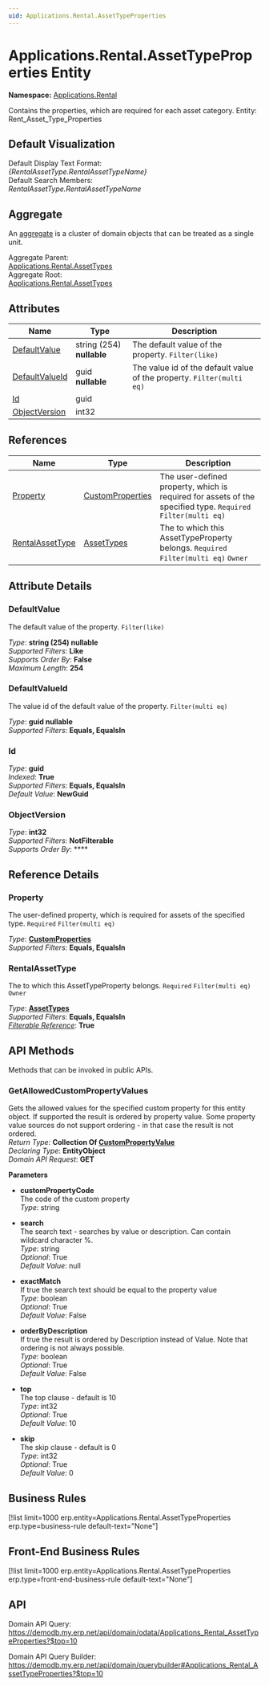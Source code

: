 ```yaml
---
uid: Applications.Rental.AssetTypeProperties
---
```

# Applications.Rental.AssetTypeProperties Entity

**Namespace:** [Applications.Rental](Applications.Rental.md)  

Contains the properties, which are required for each asset category. Entity: Rent_Asset_Type_Properties

## Default Visualization
Default Display Text Format:  
_{RentalAssetType.RentalAssetTypeName}_  
Default Search Members:  
_RentalAssetType.RentalAssetTypeName_  

## Aggregate
An [aggregate](https://docs.erp.net/tech/advanced/concepts/aggregates.html) is a cluster of domain objects that can be treated as a single unit.  

Aggregate Parent:  
[Applications.Rental.AssetTypes](Applications.Rental.AssetTypes.md)  
Aggregate Root:  
[Applications.Rental.AssetTypes](Applications.Rental.AssetTypes.md)  

## Attributes

| Name | Type | Description |
| ---- | ---- | --- |
| [DefaultValue](Applications.Rental.AssetTypeProperties.md#defaultvalue) | string (254) __nullable__ | The default value of the property. `Filter(like)` 
| [DefaultValueId](Applications.Rental.AssetTypeProperties.md#defaultvalueid) | guid __nullable__ | The value id of the default value of the property. `Filter(multi eq)` 
| [Id](Applications.Rental.AssetTypeProperties.md#id) | guid |  
| [ObjectVersion](Applications.Rental.AssetTypeProperties.md#objectversion) | int32 |  

## References

| Name | Type | Description |
| ---- | ---- | --- |
| [Property](Applications.Rental.AssetTypeProperties.md#property) | [CustomProperties](General.CustomProperties.md) | The user-defined property, which is required for assets of the specified type. `Required` `Filter(multi eq)` |
| [RentalAssetType](Applications.Rental.AssetTypeProperties.md#rentalassettype) | [AssetTypes](Applications.Rental.AssetTypes.md) | The <see cref="AssetType"/> to which this AssetTypeProperty belongs. `Required` `Filter(multi eq)` `Owner` |


## Attribute Details

### DefaultValue

The default value of the property. `Filter(like)`

_Type_: **string (254) __nullable__**  
_Supported Filters_: **Like**  
_Supports Order By_: **False**  
_Maximum Length_: **254**  

### DefaultValueId

The value id of the default value of the property. `Filter(multi eq)`

_Type_: **guid __nullable__**  
_Supported Filters_: **Equals, EqualsIn**  

### Id

_Type_: **guid**  
_Indexed_: **True**  
_Supported Filters_: **Equals, EqualsIn**  
_Default Value_: **NewGuid**  

### ObjectVersion

_Type_: **int32**  
_Supported Filters_: **NotFilterable**  
_Supports Order By_: ****  


## Reference Details

### Property

The user-defined property, which is required for assets of the specified type. `Required` `Filter(multi eq)`

_Type_: **[CustomProperties](General.CustomProperties.md)**  
_Supported Filters_: **Equals, EqualsIn**  

### RentalAssetType

The <see cref="AssetType"/> to which this AssetTypeProperty belongs. `Required` `Filter(multi eq)` `Owner`

_Type_: **[AssetTypes](Applications.Rental.AssetTypes.md)**  
_Supported Filters_: **Equals, EqualsIn**  
_[Filterable Reference](https://docs.erp.net/dev/domain-api/filterable-references.html)_: **True**  


## API Methods

Methods that can be invoked in public APIs.

### GetAllowedCustomPropertyValues

Gets the allowed values for the specified custom property for this entity object.              If supported the result is ordered by property value. Some property value sources do not support ordering - in that case the result is not ordered.  
_Return Type_: **Collection Of [CustomPropertyValue](../data-types.md#general.custompropertyvalue)**  
_Declaring Type_: **EntityObject**  
_Domain API Request_: **GET**  

**Parameters**  
  * **customPropertyCode**  
    The code of the custom property  
    _Type_: string  

  * **search**  
    The search text - searches by value or description. Can contain wildcard character %.  
    _Type_: string  
     _Optional_: True  
    _Default Value_: null  

  * **exactMatch**  
    If true the search text should be equal to the property value  
    _Type_: boolean  
     _Optional_: True  
    _Default Value_: False  

  * **orderByDescription**  
    If true the result is ordered by Description instead of Value. Note that ordering is not always possible.  
    _Type_: boolean  
     _Optional_: True  
    _Default Value_: False  

  * **top**  
    The top clause - default is 10  
    _Type_: int32  
     _Optional_: True  
    _Default Value_: 10  

  * **skip**  
    The skip clause - default is 0  
    _Type_: int32  
     _Optional_: True  
    _Default Value_: 0  



## Business Rules

[!list limit=1000 erp.entity=Applications.Rental.AssetTypeProperties erp.type=business-rule default-text="None"]

## Front-End Business Rules

[!list limit=1000 erp.entity=Applications.Rental.AssetTypeProperties erp.type=front-end-business-rule default-text="None"]

## API

Domain API Query:
<https://demodb.my.erp.net/api/domain/odata/Applications_Rental_AssetTypeProperties?$top=10>

Domain API Query Builder:
<https://demodb.my.erp.net/api/domain/querybuilder#Applications_Rental_AssetTypeProperties?$top=10>

